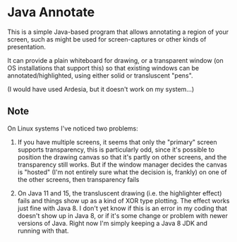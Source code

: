 Java Annotate
=============

This is a simple Java-based program that allows annotating a region of your screen, such as might be used for screen-captures or other kinds of presentation.

It can provide a plain whiteboard for drawing, or a transparent window (on OS installations that support this) so that existing windows can be annotated/highlighted, using either solid or transluscent "pens".

(I would have used Ardesia, but it doesn't work on my system...)

Note
----

On Linux systems I've noticed two problems:

1) If you have multiple screens, it seems that only the "primary"
   screen supports transparency, 
   this is particularly odd, since it's possible to position the 
   drawing canvas so that it's partly on other screens, and the
   transparency still works. But if the window manager decides the 
   canvas is "hosted" (I'm not entirely sure what the decision is, frankly)
   on one of the other screens, then transparency fails 
   
1) On Java 11 and 15, the transluscent drawing (i.e. the highlighter 
   effect) fails and things show up as a kind of XOR type plotting.
   The effect works just fine with Java 8. I don't yet know if this
   is an error in my coding that doesn't show up in Java 8, or if it's
   some change or problem with newer versions of Java. Right now
   I'm simply keeping a Java 8 JDK and running with that.



